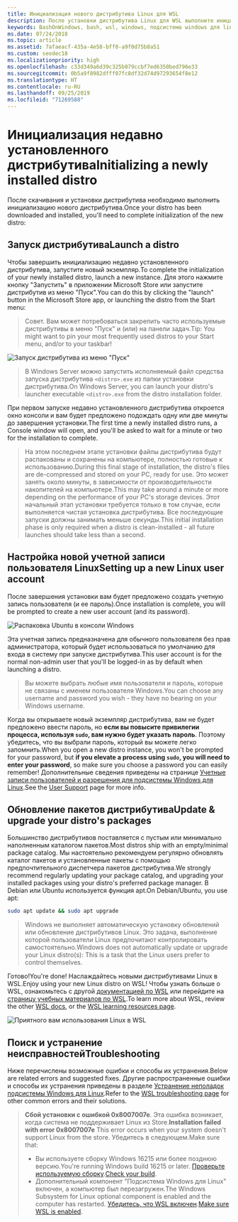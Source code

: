 ```yaml
---
title: Инициализация нового дистрибутива Linux для WSL
description: После установки дистрибутива Linux для WSL выполните инициализацию с помощью следующих простых действий.
keywords: BashOnWindows, bash, wsl, windows, подсистема windows для linux, windowssubsystem, ubuntu, debian, suse, windows 10
ms.date: 07/24/2018
ms.topic: article
ms.assetid: 7afaeacf-435a-4e58-bff0-a9f0d75b8a51
ms.custom: seodec18
ms.localizationpriority: high
ms.openlocfilehash: c33d349a6d39c325b079ccbf7ed6350bed796e33
ms.sourcegitcommit: 0b5a9f8982dfff07fc8df32d74d97293654f8e12
ms.translationtype: HT
ms.contentlocale: ru-RU
ms.lasthandoff: 09/25/2019
ms.locfileid: "71269588"
---
```

# <a name="initializing-a-newly-installed-distro"></a><span data-ttu-id="84e5c-104">Инициализация недавно установленного дистрибутива</span><span class="sxs-lookup"><span data-stu-id="84e5c-104">Initializing a newly installed distro</span></span>
<span data-ttu-id="84e5c-105">После скачивания и установки дистрибутива необходимо выполнить инициализацию нового дистрибутива.</span><span class="sxs-lookup"><span data-stu-id="84e5c-105">Once your distro has been downloaded and installed, you'll need to complete initialization of the new distro:</span></span>

## <a name="launch-a-distro"></a><span data-ttu-id="84e5c-106">Запуск дистрибутива</span><span class="sxs-lookup"><span data-stu-id="84e5c-106">Launch a distro</span></span>
<span data-ttu-id="84e5c-107">Чтобы завершить инициализацию недавно установленного дистрибутива, запустите новый экземпляр.</span><span class="sxs-lookup"><span data-stu-id="84e5c-107">To complete the initialization of your newly installed distro, launch a new instance.</span></span> <span data-ttu-id="84e5c-108">Для этого нажмите кнопку "Запустить" в приложении Microsoft Store или запустите дистрибутив из меню "Пуск".</span><span class="sxs-lookup"><span data-stu-id="84e5c-108">You can do this by clicking the "launch" button in the Microsoft Store app, or launching the distro from the Start menu:</span></span>

> <span data-ttu-id="84e5c-109">Совет. Вам может потребоваться закрепить часто используемые дистрибутивы в меню "Пуск" и (или) на панели задач.</span><span class="sxs-lookup"><span data-stu-id="84e5c-109">Tip: You might want to pin your most frequently used distros to your Start menu, and/or to your taskbar!</span></span>

![Запуск дистрибутива из меню "Пуск"](media/start-menu.png)

> <span data-ttu-id="84e5c-111">В Windows Server можно запустить исполняемый файл средства запуска дистрибутива `<distro>.exe` из папки установки дистрибутива.</span><span class="sxs-lookup"><span data-stu-id="84e5c-111">On Windows Server, you can launch your distro's launcher executable `<distro>.exe` from the distro installation folder.</span></span>

<span data-ttu-id="84e5c-112">При первом запуске недавно установленного дистрибутива откроется окно консоли и вам будет предложено подождать одну или две минуты до завершения установки.</span><span class="sxs-lookup"><span data-stu-id="84e5c-112">The first time a newly installed distro runs, a Console window will open, and you'll be asked to wait for a minute or two for the installation to complete.</span></span>

> <span data-ttu-id="84e5c-113">На этом последнем этапе установки файлы дистрибутива будут распакованы и сохранены на компьютере, полностью готовые к использованию.</span><span class="sxs-lookup"><span data-stu-id="84e5c-113">During this final stage of installation, the distro's files are de-compressed and stored on your PC, ready for use.</span></span> <span data-ttu-id="84e5c-114">Это может занять около минуты, в зависимости от производительности накопителей на компьютере.</span><span class="sxs-lookup"><span data-stu-id="84e5c-114">This may take around a minute or more depending on the performance of your PC's storage devices.</span></span> <span data-ttu-id="84e5c-115">Этот начальный этап установки требуется только в том случае, если выполняется чистая установка дистрибутива. Все последующие запуски должны занимать меньше секунды.</span><span class="sxs-lookup"><span data-stu-id="84e5c-115">This initial installation phase is only required when a distro is clean-installed - all future launches should take less than a second.</span></span>

## <a name="setting-up-a-new-linux-user-account"></a><span data-ttu-id="84e5c-116">Настройка новой учетной записи пользователя Linux</span><span class="sxs-lookup"><span data-stu-id="84e5c-116">Setting up a new Linux user account</span></span>

<span data-ttu-id="84e5c-117">После завершения установки вам будет предложено создать учетную запись пользователя (и ее пароль).</span><span class="sxs-lookup"><span data-stu-id="84e5c-117">Once installation is complete, you will be prompted to create a new user account (and its password).</span></span> 

![Распаковка Ubuntu в консоли Windows](media/UbuntuInstall.png)

<span data-ttu-id="84e5c-119">Эта учетная запись предназначена для обычного пользователя без прав администратора, который будет использоваться по умолчанию для входа в систему при запуске дистрибутива.</span><span class="sxs-lookup"><span data-stu-id="84e5c-119">This user account is for the normal non-admin user that you'll be logged-in as by default when launching a distro.</span></span>

> <span data-ttu-id="84e5c-120">Вы можете выбрать любые имя пользователя и пароль, которые не связаны с именем пользователя Windows.</span><span class="sxs-lookup"><span data-stu-id="84e5c-120">You can choose any username and password you wish - they have no bearing on your Windows username.</span></span> 

<span data-ttu-id="84e5c-121">Когда вы открываете новый экземпляр дистрибутива, вам не будет предложено ввести пароль, но **если вы повысите привилегии процесса, используя `sudo`, вам нужно будет указать пароль**. Поэтому убедитесь, что вы выбрали пароль, который вы можете легко запомнить.</span><span class="sxs-lookup"><span data-stu-id="84e5c-121">When you open a new distro instance, you won't be prompted for your password, but **if you elevate a process using `sudo`, you will need to enter your password**, so make sure you choose a password you can easily remember!</span></span> <span data-ttu-id="84e5c-122">Дополнительные сведения приведены на странице [Учетные записи пользователей и разрешения для подсистемы Windows для Linux](user-support.md).</span><span class="sxs-lookup"><span data-stu-id="84e5c-122">See the [User Support](user-support.md) page for more info.</span></span>

## <a name="update--upgrade-your-distros-packages"></a><span data-ttu-id="84e5c-123">Обновление пакетов дистрибутива</span><span class="sxs-lookup"><span data-stu-id="84e5c-123">Update & upgrade your distro's packages</span></span>

<span data-ttu-id="84e5c-124">Большинство дистрибутивов поставляется с пустым или минимально наполненным каталогом пакетов.</span><span class="sxs-lookup"><span data-stu-id="84e5c-124">Most distros ship with an empty/minimal package catalog.</span></span> <span data-ttu-id="84e5c-125">Мы настоятельно рекомендуем регулярно обновлять каталог пакетов и установленные пакеты с помощью предпочтительного диспетчера пакетов дистрибутива.</span><span class="sxs-lookup"><span data-stu-id="84e5c-125">We strongly recommend regularly updating your package catalog, and upgrading your installed packages using your distro's preferred package manager.</span></span> <span data-ttu-id="84e5c-126">В Debian или Ubuntu используется функция apt.</span><span class="sxs-lookup"><span data-stu-id="84e5c-126">On Debian/Ubuntu, you use apt:</span></span>

```bash
sudo apt update && sudo apt upgrade
```

> <span data-ttu-id="84e5c-127">Windows не выполняет автоматическую установку обновлений или обновление дистрибутивов Linux. Это задача, выполнение которой пользователи Linux предпочитают контролировать самостоятельно.</span><span class="sxs-lookup"><span data-stu-id="84e5c-127">Windows does not automatically update or upgrade your Linux distro(s): This is a task that the Linux users prefer to control themselves.</span></span>

<span data-ttu-id="84e5c-128">Готово!</span><span class="sxs-lookup"><span data-stu-id="84e5c-128">You're done!</span></span> <span data-ttu-id="84e5c-129">Наслаждайтесь новыми дистрибутивами Linux в WSL.</span><span class="sxs-lookup"><span data-stu-id="84e5c-129">Enjoy using your new Linux distro on WSL!</span></span> <span data-ttu-id="84e5c-130">Чтобы узнать больше о WSL, ознакомьтесь с другой [документацией по WSL](https://aka.ms/wsldocs) или перейдите на [страницу учебных материалов по WSL](https://aka.ms/learnwsl).</span><span class="sxs-lookup"><span data-stu-id="84e5c-130">To learn more about WSL, review the other [WSL docs](https://aka.ms/wsldocs), or the [WSL learning resources page](https://aka.ms/learnwsl).</span></span>

![Приятного вам использования Linux в WSL](media/linux-on-wsl.png)

## <a name="troubleshooting"></a><span data-ttu-id="84e5c-132">Поиск и устранение неисправностей</span><span class="sxs-lookup"><span data-stu-id="84e5c-132">Troubleshooting</span></span>

<span data-ttu-id="84e5c-133">Ниже перечислены возможные ошибки и способы их устранения.</span><span class="sxs-lookup"><span data-stu-id="84e5c-133">Below are related errors and suggested fixes.</span></span> <span data-ttu-id="84e5c-134">Другие распространенные ошибки и способы их устранения приведены в разделе [Устранение неполадок подсистемы Windows для Linux](troubleshooting.md).</span><span class="sxs-lookup"><span data-stu-id="84e5c-134">Refer to the [WSL troubleshooting page](troubleshooting.md) for other common errors and their solutions.</span></span>

> <span data-ttu-id="84e5c-135">**Сбой установки с ошибкой 0x8007007e**. Эта ошибка возникает, когда система не поддерживает Linux из Store.</span><span class="sxs-lookup"><span data-stu-id="84e5c-135">**Installation failed with error 0x8007007e** This error occurs when your system doesn't support Linux from the store.</span></span>  <span data-ttu-id="84e5c-136">Убедитесь в следующем.</span><span class="sxs-lookup"><span data-stu-id="84e5c-136">Make sure that:</span></span>
> * <span data-ttu-id="84e5c-137">Вы используете сборку Windows 16215 или более позднюю версию.</span><span class="sxs-lookup"><span data-stu-id="84e5c-137">You're running Windows build 16215 or later.</span></span> <span data-ttu-id="84e5c-138">[Проверьте используемую сборку](troubleshooting.md#check-your-build-number).</span><span class="sxs-lookup"><span data-stu-id="84e5c-138">[Check your build](troubleshooting.md#check-your-build-number).</span></span>
> * <span data-ttu-id="84e5c-139">Дополнительный компонент "Подсистема Windows для Linux" включен, а компьютер был перезагружен.</span><span class="sxs-lookup"><span data-stu-id="84e5c-139">The Windows Subsystem for Linux optional component is enabled and the computer has restarted.</span></span>  <span data-ttu-id="84e5c-140">[Убедитесь, что WSL включен](troubleshooting.md#confirm-wsl-is-enabled).</span><span class="sxs-lookup"><span data-stu-id="84e5c-140">[Make sure WSL is enabled](troubleshooting.md#confirm-wsl-is-enabled).</span></span>
